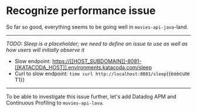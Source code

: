 # Recognize performance issue

So far so good, everything seems to be going well in `movies-api-java`-land.

---

_TODO: Sleep is a placeholder; we need to define an issue to use as well as how users will initially observe it_

* Slow endpoint: <https://[[HOST_SUBDOMAIN]]-8081-[[KATACODA_HOST]].environments.katacoda.com/sleep>
* Curl to slow endpoint: `time curl http://localhost:8081/sleep`{{execute T1}}

---

To be able to investigate this issue further, let's add Datadog APM and Continuous Profiling to `movies-api-lava`.
